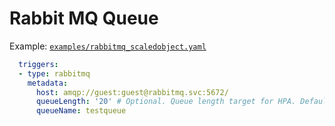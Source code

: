 # Rabbit MQ Queue
Example: [`examples/rabbitmq_scaledobject.yaml`](./../../examples/azurequeue_scaledobject.yaml)

```yaml
  triggers:
  - type: rabbitmq
    metadata:
      host: amqp://guest:guest@rabbitmq.svc:5672/
      queueLength: '20' # Optional. Queue length target for HPA. Default: 20 messages
      queueName: testqueue
```

